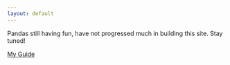 ```yaml
---
layout: default
---
```


Pandas still having fun, have not progressed much in building this site. Stay tuned!

[My Guide](https://stchiew.github.io/myguide/)
